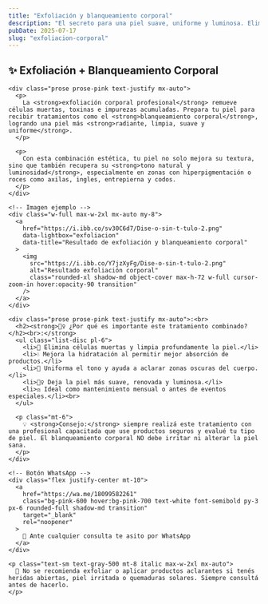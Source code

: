 ```yaml
---
title: "Exfoliación y blanqueamiento corporal"
description: "El secreto para una piel suave, uniforme y luminosa. Eliminá impurezas y recuperá el tono natural de tu cuerpo con técnicas profesionales."
pubDate: 2025-07-17
slug: "exfoliacion-corporal"
---
```


<section class="py-12 px-6 bg-white">
  <div class="max-w-3xl mx-auto text-center">
    <h1 class="text-2xl font-bold text-pink-700 mb-6">
      ✨ Exfoliación + Blanqueamiento Corporal
    </h1>

    <div class="prose prose-pink text-justify mx-auto">
      <p>
        La <strong>exfoliación corporal profesional</strong> remueve células muertas, toxinas e impurezas acumuladas. Prepara tu piel para recibir tratamientos como el <strong>blanqueamiento corporal</strong>, logrando una piel más <strong>radiante, limpia, suave y uniforme</strong>.
      </p>

      <p>
        Con esta combinación estética, tu piel no solo mejora su textura, sino que también recupera su <strong>tono natural y luminosidad</strong>, especialmente en zonas con hiperpigmentación o roces como axilas, ingles, entrepierna y codos.
      </p>
    </div>

    <!-- Imagen ejemplo -->
    <div class="w-full max-w-2xl mx-auto my-8">
      <a 
        href="https://i.ibb.co/sv30C6d7/Dise-o-sin-t-tulo-2.png" 
        data-lightbox="exfoliacion" 
        data-title="Resultado de exfoliación y blanqueamiento corporal"
      >
        <img 
          src="https://i.ibb.co/Y7jzXyFg/Dise-o-sin-t-tulo-2.png" 
          alt="Resultado exfoliación corporal" 
          class="rounded-xl shadow-md object-cover max-h-72 w-full cursor-zoom-in hover:opacity-90 transition"
        />
      </a>
    </div>

    <div class="prose prose-pink text-justify mx-auto">:<br>
      <h2><strong>🧖‍♀️ ¿Por qué es importante este tratamiento combinado?</h2><br>:</strong>
      <ul class="list-disc pl-6">
        <li>🌿 Elimina células muertas y limpia profundamente la piel.</li>
        <li>💧 Mejora la hidratación al permitir mejor absorción de productos.</li>
        <li>🌟 Uniforma el tono y ayuda a aclarar zonas oscuras del cuerpo.</li>
        <li>🧘‍♀️ Deja la piel más suave, renovada y luminosa.</li>
        <li>⚖️ Ideal como mantenimiento mensual o antes de eventos especiales.</li><br>
      </ul>

      <p class="mt-6">
        💡 <strong>Consejo:</strong> siempre realizá este tratamiento con una profesional capacitada que use productos seguros y evalué tu tipo de piel. El blanqueamiento corporal NO debe irritar ni alterar la piel sana.
      </p>
    </div>

    <!-- Botón WhatsApp -->
    <div class="flex justify-center mt-10">
      <a 
        href="https://wa.me/18099582261" 
        class="bg-pink-600 hover:bg-pink-700 text-white font-semibold py-3 px-6 rounded-full shadow-md transition"
        target="_blank"
        rel="noopener"
      >
        💬 Ante cualquier consulta te asito por WhatsApp
      </a>
    </div>

    <p class="text-sm text-gray-500 mt-8 italic max-w-2xl mx-auto">
      🛑 No se recomienda exfoliar o aplicar productos aclarantes si tenés heridas abiertas, piel irritada o quemaduras solares. Siempre consultá antes de hacerlo.
    </p>
  </div>
</section>
